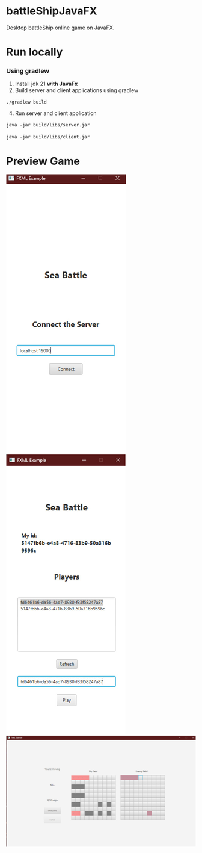 # battleShipJavaFX
Desktop battleShip online game on JavaFX.
# Run locally
### Using gradlew
1. Install jdk 21 **with JavaFx**
2. Build server and client applications using gradlew
```shell
./gradlew build
```
4. Run server and client application
```shell
java -jar build/libs/server.jar

java -jar build/libs/client.jar
```
# Preview Game

![alt text](/screenshots/photo_2024-04-22_10-28-33.jpg)  
![alt text](/screenshots/photo_2024-04-22_10-28-44.jpg)
![alt text](/screenshots/photo_2024-04-22_10-28-48.jpg)
